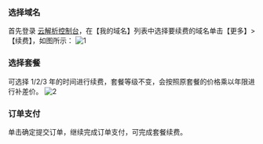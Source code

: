 ### 选择域名
首先登录 [云解析控制台](http://console.tce.fsphere.cn/domain)，在【我的域名】列表中选择要续费的域名单击【更多】>【续费】，如图所示：
![1](http://imgcache.tcecqpoc.fsphere.cn/image/mc.qcloudimg.com/static/img/c336348dec57f51ec44c8df16f5604dd/image.png)
### 选择套餐
可选择 1/2/3 年的时间进行续费，套餐等级不变，会按照原套餐的价格乘以年限进行补差价。
![2](http://imgcache.tcecqpoc.fsphere.cn/image/mc.qcloudimg.com/static/img/40faf8db1bea5818511a40d099615903/image.png)
### 订单支付
单击确定提交订单，继续完成订单支付，可完成套餐续费。
